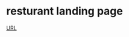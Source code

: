 # resturant landing page

<a href="https://64fd81fad0af9f7fae6bc493--tubular-brigadeiros-7d30d7.netlify.app/">URL</a>

